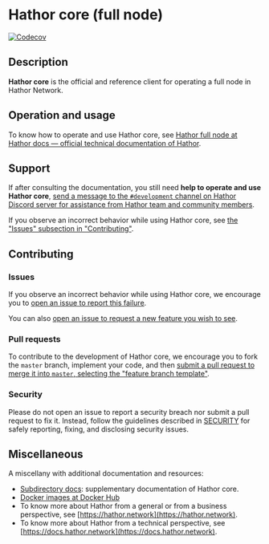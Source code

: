 # Hathor core (full node)

[![Codecov](https://img.shields.io/codecov/c/github/HathorNetwork/hathor-core?logo=codecov)](https://codecov.io/gh/hathornetwork/hathor-core)

## Description

**Hathor core** is the official and reference client for operating a full node in Hathor Network.

## Operation and usage

To know how to operate and use Hathor core, see [Hathor full node at Hathor docs — official technical documentation of Hathor](https://docs.hathor.network/pathways/components/full-node).

## Support

If after consulting the documentation, you still need **help to operate and use Hathor core**, [send a message to the `#development` channel on Hathor Discord server for assistance from Hathor team and community members](https://discord.com/channels/566500848570466316/663785995082268713).

If you observe an incorrect behavior while using Hathor core, see [the "Issues" subsection in "Contributing"](#issues).

## Contributing

### Issues

If you observe an incorrect behavior while using Hathor core, we encourage you to [open an issue to report this failure](https://github.com/HathorNetwork/hathor-core/issues/new).

You can also [open an issue to request a new feature you wish to see](https://github.com/HathorNetwork/hathor-core/issues/new).

### Pull requests

To contribute to the development of Hathor core, we encourage you to fork the `master` branch, implement your code, and then [submit a pull request to merge it into `master`, selecting the "feature branch template"](https://github.com/HathorNetwork/hathor-core/compare).

### Security

Please do not open an issue to report a security breach nor submit a pull request to fix it. Instead, follow the guidelines described in [SECURITY](SECURITY.md) for safely reporting, fixing, and disclosing security issues.

## Miscellaneous

A miscellany with additional documentation and resources:
- [Subdirectory docs](docs/README.md): supplementary documentation of Hathor core.
- [Docker images at Docker Hub](https://hub.docker.com/r/hathornetwork/hathor-core)
- To know more about Hathor from a general or from a business perspective, see [https://hathor.network](https://hathor.network).
- To know more about Hathor from a technical perspective, see [https://docs.hathor.network](https://docs.hathor.network).
